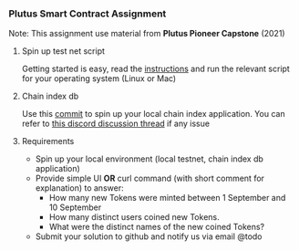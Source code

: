 ### Plutus Smart Contract Assignment
Note: This assignment use material from **Plutus Pioneer Capstone** (2021)

1. Spin up test net script

    Getting started is easy, read the [instructions](https://github.com/input-output-hk/testnet-summit-scripts) and run the relevant script for your operating system (Linux or Mac)

2. Chain index db

    Use this [commit](https://github.com/input-output-hk/plutus/tree/f7466c86fe3afc593746e44257adbf7785f7cedb/plutus-chain-index) to spin up your local chain index application. You can refer to [this discord discussion thread](https://discord.com/channels/826816523368005654/890833251248246785/892043577885065246) if any issue

3. Requirements

    - Spin up your local environment (local testnet, chain index db application)
    - Provide simple UI **OR** curl command (with short comment for explanation) to answer:
        - How many new Tokens were minted between 1 September and 10 September
        - How many distinct users coined new Tokens.
        - What were the distinct names of the new coined Tokens? 
    - Submit your solution to github and notify us via email @todo

